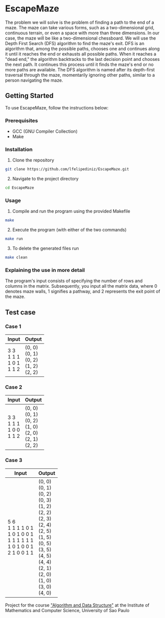 # EscapeMaze

The problem we will solve is the problem of finding a path to the end of a maze. The maze can take various forms, such as a two-dimensional grid, continuous terrain, or even a space with more than three dimensions. In our case, the maze will be like a two-dimensional chessboard. We will use the Depth First Search (DFS) algorithm to find the maze's exit. DFS is an algorithm that, among the possible paths, chooses one and continues along it until it reaches the end or exhausts all possible paths. When it reaches a "dead end," the algorithm backtracks to the last decision point and chooses the next path. It continues this process until it finds the maze's end or no more paths are available. The DFS algorithm is named after its depth-first traversal through the maze, momentarily ignoring other paths, similar to a person navigating the maze.
## Getting Started

To use EscapeMaze, follow the instructions below:

### Prerequisites

- GCC (GNU Compiler Collection)
- Make

### Installation

1. Clone the repository

  ```bash
  git clone https://github.com/lfelipediniz/EscapeMaze.git
  ```

2. Navigate to the project directory

  ```bash
  cd EscapeMaze
  ```

### Usage

1. Compile and run the program using the provided Makefile

  ```bash
  make
  ```

2. Execute the program (with either of the two commands)

  ```bash
  make run
  ```

3. To delete the generated files run

  ```bash
  make clean
  ```

### Explaining the use in more detail

The program's input consists of specifying the number of rows and columns in the matrix. Subsequently, you input all the matrix data, where 0 denotes maze walls, 1 signifies a pathway, and 2 represents the exit point of the maze.

## Test case

### Case 1

<table align="center">
<thead>
<tr>
<th>Input</th>
<th>Output</th>
</tr>
</thead>
<tbody>
<tr>
<td>3 3 <br>
1 1 1 <br>
1 0 1 <br>
1 1 2 <br>
</td>
<td> 
(0, 0) <br>
(0, 1)<br>
(0, 2) <br>
(1, 2) <br>
(2, 2)<br>
</td>
</table>

### Case 2
<table align="center">
<thead>
<tr>
<th>Input</th>
<th>Output</th>
</tr>
</thead>
<tbody>
<tr>
<td>3 3 <br>
1 1 1 <br>
1 0 0 <br>
1 1 2 <br>
</td>
<td> 
(0, 0) <br>
(0, 1) <br>
(0, 2) <br>
(1, 0) <br>
(2, 0) <br>
(2, 1) <br>
(2, 2) <br>
</td>
</table>

### Case 3

<table align="center">
<thead>
<tr>
<th>Input</th>
<th>Output</th>
</tr>
</thead>
<tbody>
<tr>
<td>5 6 <br>
1 1 1 1 0 1 <br>
1 0 1 0 0 1<br>
1 1 1 1 1 1<br>
1 0 1 0 0 1<br>
2 1 0 0 1 1<br>
</td>
<td> 
(0, 0) <br>
(0, 1)<br>
(0, 2)<br>
(0, 3)<br>
(1, 2)<br>
(2, 2) <br>
(2, 3)<br>
(2, 4)<br>
(2, 5)<br>
(1, 5)<br>
(0, 5)<br>
(3, 5)<br>
(4, 5)<br>
(4, 4)<br>
(2, 1)<br>
(2, 0)<br>
(1, 0)<br>
(3, 0)<br>
(4, 0)<br>
</td>
</table>

Project for the course ["Algorithm and Data Structure"](https://uspdigital.usp.br/jupiterweb/obterDisciplina?sgldis=SSC0902) at the Institute of Mathematics and Computer Science, University of Sao Paulo
